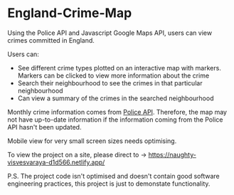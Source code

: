 # England-Crime-Map
Using the Police API and Javascript Google Maps API, users can view crimes committed in England.

Users can:
- See different crime types plotted on an interactive map with markers. Markers can be clicked to view more information about the crime
- Search their neighbourhood to see the crimes in that particular neighbourhood
- Can view a summary of the crimes in the searched neighbourhood

Monthly crime information comes from [Police API](https://data.police.uk/). Therefore, the map may not have up-to-date information if the information coming from the Police API hasn't been updated.

Mobile view for very small screen sizes needs optimising.

To view the project on a site, please direct to -> https://naughty-visvesvaraya-d1d566.netlify.app/ 

P.S. The project code isn't optimised and doesn't contain good software engineering practices, this project is just to demonstate functionality.
